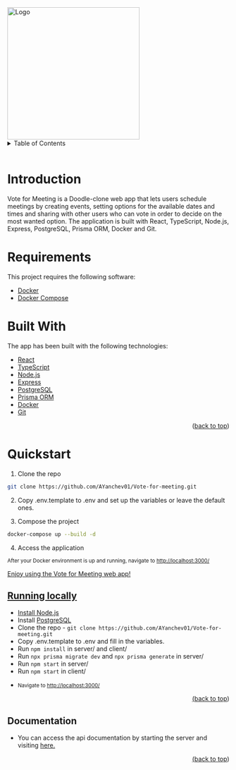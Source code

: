 <picture>
  <source media="(prefers-color-scheme: dark)" srcset="https://i.imgur.com/kdTmymq.png">
  <img src="https://i.imgur.com/kdTmymq.png" alt="Logo" width="" height="300">
</picture>
<div id="top"></div>

<!-- TABLE OF CONTENTS -->
<details>
  <summary>Table of Contents</summary>
  <ol>
    <li>
      <a href="#introduction">Introduction</a>
      <ul>
        <li><a href="#requirements">Requirements</a></li>
        <li><a href="#built-with">Built With</a></li>
      </ul>
    </li>
    <li><a href="#quickstart">Getting Started</a></li>
    <li><a href="#running-locally">Running Locally</a></li>
    <li><a href="#documentation">Documentation</a></li>
    
  </ol>
</details>

<br>
<!-- Introduction -->

# Introduction

Vote for Meeting is a Doodle-clone web app that lets users schedule meetings by creating events, setting options for the available dates and times and sharing with other users who can vote in order to decide on the most wanted option. The application is built with React, TypeScript, Node.js, Express, PostgreSQL, Prisma ORM, Docker and Git.
# Requirements

This project requires the following software:

- [Docker](https://www.docker.com/)
- [Docker Compose](https://docs.docker.com/compose/)


# Built With

The app has been built with the following technologies:

- [React](https://reactjs.org/)
- [TypeScript](https://www.typescriptlang.org/)
- [Node.js](https://nodejs.org/)
- [Express](https://expressjs.com/)
- [PostgreSQL](https://www.postgresql.org/)
- [Prisma ORM](https://prisma.io/)
- [Docker](https://www.docker.com/)
- [Git](https://git-scm.com/)

<div align="right"><p align="right">(<a href="#top">back to top</a>)</p></div>
<!-- GETTING STARTED -->

# Quickstart

1. Clone the repo

```sh
git clone https://github.com/AYanchev01/Vote-for-meeting.git
```

2. Copy .env.template to .env and set up the variables or leave the default ones.

3. Compose the project

```sh
docker-compose up --build -d
```

4. Access the application

<p><small>After your Docker environment is up and running, navigate to <a href="http://localhost:3000/" target="_blank">http://localhost:3000/</small></p>

Enjoy using the Vote for Meeting web app!

## Running locally
- Install [Node.js](https://nodejs.org/en/download)
- Install [PostgreSQL](https://www.postgresql.org/download/)
- Clone the repo - ```git clone https://github.com/AYanchev01/Vote-for-meeting.git```
- Copy .env.template to .env and fill in the variables.
- Run ```npm install``` in server/ and client/
- Run ```npx prisma migrate dev``` and ```npx prisma generate``` in server/
- Run ```npm start``` in server/
- Run ```npm start``` in client/
- <p><small>Navigate to <a href="http://localhost:3000/" target="_blank">http://localhost:3000/</small></p>
<div align="right"><p align="right">(<a href="#top">back to top</a>)</p></div>

## Documentation
- You can access the api documentation by starting the server and visiting <a href="http://localhost:3001/api-docs" target="_blank">here.
<div align="right"><p align="right">(<a href="#top">back to top</a>)</p></div>
